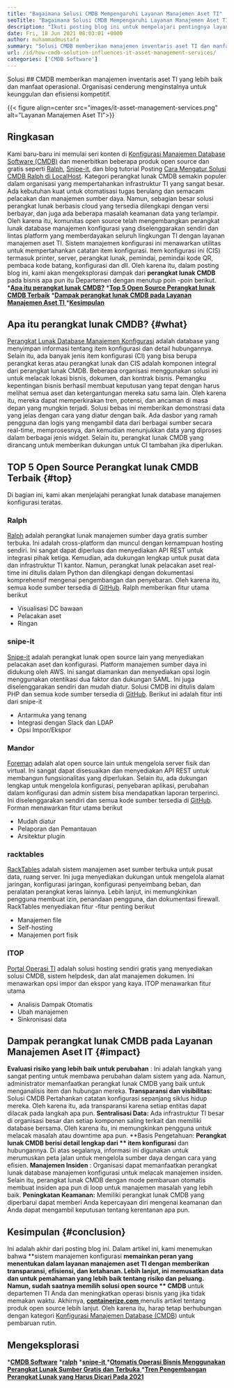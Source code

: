 ```yaml
---
title: "Bagaimana Solusi CMDB Mempengaruhi Layanan Manajemen Aset TI" 
seoTitle: "Bagaimana Solusi CMDB Mempengaruhi Layanan Manajemen Aset TI" 
description: "Ikuti posting blog ini untuk mempelajari pentingnya layanan manajemen aset IT open source dan perangkat lunak CMDB gratis dalam mengelola berbagai item konfigurasi." 
date: Fri, 18 Jun 2021 08:03:01 +0000
author: muhammadmustafa
summary: "Solusi CMDB memberikan manajemen inventaris aset TI dan manfaat operasional yang lebih baik. Organisasi cenderung menginstalnya untuk keunggulan dan efisiensi kompetitif." 
url: /id/how-cmdb-solution-influences-it-asset-management-services/
categories: ['CMDB Software']
---
```


Solusi ## CMDB memberikan manajemen inventaris aset TI yang lebih baik dan manfaat operasional. Organisasi cenderung menginstalnya untuk keunggulan dan efisiensi kompetitif.

{{< figure align=center src="images/it-asset-management-services.png" alt="Layanan Manajemen Aset TI">}}


## **Ringkasan**
Kami baru-baru ini memulai seri konten di [Konfigurasi Manajemen Database Software (CMDB)][1] dan menerbitkan beberapa produk open source dan gratis seperti [Ralph][2], [Snipe-it][3], dan blog tutorial Posting [Cara Mengatur Solusi CMDB Ralph di LocalHost][4]. Kategori perangkat lunak CMDB semakin populer dalam organisasi yang mempertahankan infrastruktur TI yang sangat besar. Ada kebutuhan kuat untuk otomatisasi tugas berulang dan semacam pelacakan dan manajemen sumber daya. Namun, sebagian besar solusi perangkat lunak berbasis cloud yang tersedia dilengkapi dengan versi berbayar, dan juga ada beberapa masalah keamanan data yang terlampir. Oleh karena itu, komunitas open source telah mengembangkan perangkat lunak database manajemen konfigurasi yang diselenggarakan sendiri dan lintas platform yang memberdayakan seluruh lingkungan TI dengan layanan manajemen aset TI.
Sistem manajemen konfigurasi ini menawarkan utilitas untuk mempertahankan catatan item konfigurasi. Item konfigurasi ini (CIS) termasuk printer, server, perangkat lunak, pemindai, pemindai kode QR, pembaca kode batang, konfigurasi dan dll. Oleh karena itu, dalam posting blog ini, kami akan mengeksplorasi dampak dari **perangkat lunak CMDB**  pada bisnis apa pun itu Departemen dengan menutup poin -poin berikut.
  ***[Apa itu perangkat lunak CMDB?][5]** 
  ***[Top 5 Open Source Perangkat lunak CMDB Terbaik][6]** 
  *[**Dampak perangkat lunak CMDB pada Layanan Manajemen Aset TI** ][7]
  ***[Kesimpulan][8]** 

## **Apa itu perangkat lunak CMDB?**    {#what}
[Perangkat Lunak Database Manajemen Konfigurasi][1] adalah database yang menyimpan informasi tentang item konfigurasi dan detail hubungannya. Selain itu, ada banyak jenis item konfigurasi (CI) yang bisa berupa perangkat keras atau perangkat lunak dan CIS adalah komponen integral dari perangkat lunak CMDB. Beberapa organisasi menggunakan solusi ini untuk melacak lokasi bisnis, dokumen, dan kontrak bisnis. Pemangku kepentingan bisnis berhasil membuat keputusan yang tepat dengan harus melihat semua aset dan ketergantungan mereka satu sama lain. Oleh karena itu, mereka dapat memperkirakan tren, potensi, dan ancaman di masa depan yang mungkin terjadi. Solusi bebas ini memberikan demonstrasi data yang jelas dengan cara yang diatur dengan baik. Ada dasbor yang ramah pengguna dan logis yang mengambil data dari berbagai sumber secara real-time, memprosesnya, dan kemudian menunjukkan data yang diproses dalam berbagai jenis widget. Selain itu, perangkat lunak CMDB yang dirancang untuk memberikan dukungan untuk CI tambahan jika diperlukan.

## **TOP 5 Open Source Perangkat lunak CMDB Terbaik**    {#top}
Di bagian ini, kami akan menjelajahi perangkat lunak database manajemen konfigurasi teratas.

### Ralph
[Ralph][2] adalah perangkat lunak manajemen sumber daya gratis sumber terbuka. Ini adalah cross-platform dan muncul dengan kemampuan hosting sendiri. Ini sangat dapat diperluas dan menyediakan API REST untuk integrasi pihak ketiga. Kemudian, ada dukungan lengkap untuk pusat data dan infrastruktur TI kantor. Namun, perangkat lunak pelacakan aset real-time ini ditulis dalam Python dan dilengkapi dengan dokumentasi komprehensif mengenai pengembangan dan penyebaran. Oleh karena itu, semua kode sumber tersedia di [GitHub][9].
Ralph memberikan fitur utama berikut
  * Visualisasi DC bawaan
  * Pelacakan aset
  * Ringan

### snipe-it
[Snipe-it][3] adalah perangkat lunak open source lain yang menyediakan pelacakan aset dan konfigurasi. Platform manajemen sumber daya ini didukung oleh AWS. Ini sangat diamankan dan menyediakan opsi login menggunakan otentikasi dua faktor dan dukungan SAML. Ini juga diselenggarakan sendiri dan mudah diatur. Solusi CMDB ini ditulis dalam PHP dan semua kode sumber tersedia di [GitHub][10].
Berikut ini adalah fitur inti dari snipe-it
  * Antarmuka yang tenang
  * Integrasi dengan Slack dan LDAP
  * Opsi Impor/Ekspor

### Mandor
[Foreman][11] adalah alat open source lain untuk mengelola server fisik dan virtual. Ini sangat dapat disesuaikan dan menyediakan API REST untuk membangun fungsionalitas yang diperlukan. Selain itu, ada dukungan lengkap untuk mengelola konfigurasi, penyebaran aplikasi, perubahan dalam konfigurasi dan admin sistem bisa mendapatkan laporan terperinci. Ini diselenggarakan sendiri dan semua kode sumber tersedia di [GitHub][12].
Forman menawarkan fitur utama berikut
  * Mudah diatur
  * Pelaporan dan Pemantauan
  * Arsitektur plugin

### racktables
[RackTables][13] adalah sistem manajemen aset sumber terbuka untuk pusat data, ruang server. Ini juga menyediakan dukungan untuk mengelola alamat jaringan, konfigurasi jaringan, konfigurasi penyeimbang beban, dan peralatan perangkat keras lainnya. Lebih lanjut, ini memungkinkan pengguna membuat izin, penandaan pengguna, dan dokumentasi firewall.
RackTables menyediakan fitur -fitur penting berikut
  * Manajemen file
  * Self-hosting
  * Manajemen port fisik

### ITOP
[Portal Operasi TI][14] adalah solusi hosting sendiri gratis yang menyediakan solusi CMDB, sistem helpdesk, dan alat manajemen dokumen. Ini menawarkan opsi impor dan ekspor yang kaya.
ITOP menawarkan fitur utama
  * Analisis Dampak Otomatis
  * Ubah manajemen
  * Sinkronisasi data

## Dampak perangkat lunak CMDB pada [][15] Layanan Manajemen Aset IT   {#impact}
**Evaluasi risiko yang lebih baik untuk perubahan** : Ini adalah langkah yang sangat penting untuk membawa perubahan dalam sistem yang ada. Namun, administrator memanfaatkan perangkat lunak CMDB yang baik untuk menganalisis item dan hubungan mereka.
**Transparansi dan visibilitas:**  Solusi CMDB Pertahankan catatan konfigurasi sepanjang siklus hidup mereka. Oleh karena itu, ada transparansi karena setiap entitas dapat dilacak pada langkah apa pun.
**Sentralisasi Data:**  Ada infrastruktur TI besar di organisasi besar dan setiap komponen saling terkait dan memiliki database bersama. Oleh karena itu, ini memungkinkan pengguna untuk melacak masalah atau downtime apa pun.
**Basis Pengetahuan:  **Perangkat lunak CMDB berisi detail lengkap dari **  item konfigurasi**  dan hubungannya. Di atas segalanya, informasi ini digunakan untuk merumuskan peta jalan untuk mengelola sumber daya dengan cara yang efisien.
**Manajemen Insiden** : Organisasi dapat memanfaatkan perangkat lunak database manajemen konfigurasi untuk melacak manajemen insiden. Selain itu, perangkat lunak CMDB dengan mode pembaruan otomatis membuat insiden apa pun di loop untuk manajemen masalah yang lebih baik.
**Peningkatan Keamanan:**  Memiliki perangkat lunak CMDB yang diperbarui dapat memberi Anda kepercayaan diri mengenai keamanan dan Anda dapat mengambil keputusan tentang kerentanan apa pun.

## **Kesimpulan**    {#conclusion}
Ini adalah akhir dari posting blog ini. Dalam artikel ini, kami menemukan bahwa **sistem manajemen konfigurasi  **memainkan peran yang menentukan dalam layanan manajemen aset TI dengan memberikan transparansi, efisiensi, dan ketahanan. Lebih lanjut, ini memusatkan data dan untuk pemahaman yang lebih baik tentang risiko dan peluang. Namun, sudah saatnya memilih solusi open source **  CMDB**  untuk departemen TI Anda dan meningkatkan operasi bisnis yang jika tidak memakan waktu.
Akhirnya, [**containerize.com** ][16] menulis artikel tentang produk open source lebih lanjut. Oleh karena itu, harap tetap berhubungan dengan kategori [][17][Konfigurasi Manajemen Database (CMDB][1]) untuk pembaruan rutin.

## Mengeksplorasi
  ***[CMDB Software][1]** 
  ***[ralph][2]** 
  *[**snipe-it** ][3]
  *[**Otomatis Operasi Bisnis Menggunakan Perangkat Lunak Sumber Gratis dan Terbuka** ][18]
  ***[Tren Pengembangan Perangkat Lunak yang Harus Dicari Pada 2021][19]** 

  
[1]: https://products.containerize.com/cmdb-software/
[2]: https://products.containerize.com/cmdb-software/ralph/
[3]: https://products.containerize.com/cmdb-software/snipe-it/
[4]: https://blog.containerize.com/cmdb-software/how-to-set-up-cmdb-solution-ralph-on-localhost/
[5]: #what
[6]: #top
[7]: #impact
[8]: #Conclusion
[9]: https://github.com/allegro/ralph
[10]: https://github.com/snipe/snipe-it
[11]: https://theforeman.org/
[12]: https://github.com/theforeman/foreman
[13]: https://www.racktables.org/
[14]: https://www.combodo.com/itop
[15]: https://blog.containerize.com/wp-admin/post.php?post=5864&action=edit#app
[16]: https://www.containerize.com/
[17]: https://products.containerize.com/single-sign-on/
[18]: https://blog.containerize.com/blogging/automate-business-operations-using-open-source-software/
[19]: https://blog.containerize.com/blockchain-platforms/software-development-trends-to-look-out-for-in-2021/

